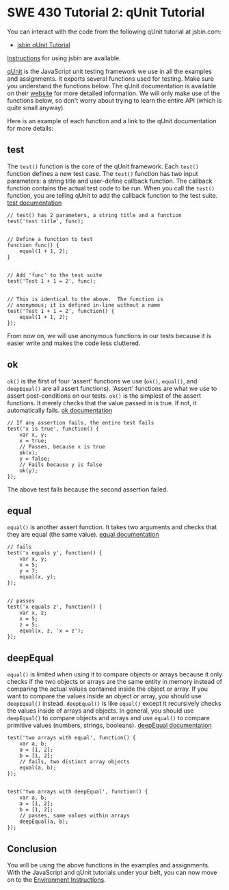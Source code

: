 SWE 430 Tutorial 2:  qUnit Tutorial
========================================================================

You can interact with the code from the following qUnit tutorial at jsbin.com:

- [jsbin qUnit Tutorial](http://jsbin.com/swe430_qunit_tutorial/latest/edit?javascript,live)

[Instructions](jsbin-instructions.html) for using jsbin are available.

[qUnit](http://qunitjs.com) is the JavaScript unit testing framework we use in all the examples and assignments.  It exports several functions used for testing.  Make sure you understand the functions below.  The qUnit documentation is available on their
[website](http://api.qunitjs.com)
for more detailed information.  We will only make use of the functions below, so don't worry about trying to learn the entire API (which is quite small anyway).

Here is an example of each function and a link to the qUnit documentation for more details:


test
----

The `test()` function is the core of the qUnit framework.  Each `test()` function defines a new test case.  The `test()` function has two input parameters: a string title and user-define callback function.  The callback function contains the actual test code to be run.  When you call the `test()` function, you are telling qUnit to add the callback function to the test suite.
[test documentation](http://api.qunitjs.com/test/)

    // test() has 2 parameters, a string title and a function
    test('test title', func);


    // Define a function to test
    function func() {
        equal(1 + 1, 2);
    }


    // Add 'func' to the test suite
    test('Test 1 + 1 = 2', func);


    // This is identical to the above.  The function is
    // anonymous; it is defined in-line without a name
    test('Test 1 + 1 = 2', function() {
        equal(1 + 1, 2);
    });

From now on, we will use anonymous functions in our tests because it 
is easier write and makes the code less cluttered.


ok
---

`ok()` is the first of four 'assert' functions we use (`ok()`, `equal()`, and `deepEqual()` are all assert functions).  'Assert' functions are what we use to assert post-conditions on our tests.  `ok()` is the simplest of the assert functions.  It merely checks that the value passed in is true.  If not, it automatically fails.
[ok documentation](http://api.qunitjs.com/ok/)

    // If any assertion fails, the entire test fails
    test('x is true', function() {
        var x, y;
        x = true;
        // Passes, because x is true
        ok(x);
        y = false;
        // Fails because y is false
        ok(y);
    });

The above test fails because the second assertion failed.


equal
-----

`equal()` is another assert function.  It takes two arguments and checks that they are equal (the same value).
[equal documentation](http://api.qunitjs.com/equal/)

    // fails
    test('x equals y', function() {
        var x, y;
        x = 5;
        y = 7;
        equal(x, y);
    });


    // passes
    test('x equals z', function() {
        var x, z;
        x = 5;
        z = 5;
        equal(x, z, 'x = z');
    });


deepEqual
---------

`equal()` is limited when using it to compare objects or arrays because it only checks if the two objects or arrays are the same entity in memory instead of comparing the actual values contained inside the object or array.  If you want to compare the values inside an object or array, you should use `deepEqual()` instead.  `deepEqual()` is like `equal()` except it recursively checks the values inside of arrays and objects.  In general, you should use `deepEqual()` to compare objects and arrays and use `equal()` to compare primitive values (numbers, strings, booleans).
[deepEqual documentation](http://api.qunitjs.com/deepEqual/)

    test('two arrays with equal', function() {
        var a, b;
        a = [1, 2];
        b = [1, 2];
        // fails, two distinct array objects
        equal(a, b);
    });


    test('two arrays with deepEqual', function() {
        var a, b;
        a = [1, 2];
        b = [1, 2];
        // passes, same values within arrays
        deepEqual(a, b);
    });


Conclusion
----------

You will be using the above functions in the examples and assignments.  With the JavaScript and qUnit tutorials under your belt, you can now move on to the [Environment Instructions](instructions.html).
